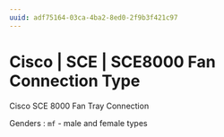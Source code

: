 ```yaml
---
uuid: adf75164-03ca-4ba2-8ed0-2f9b3f421c97
---
```

# Cisco | SCE | SCE8000 Fan Connection Type

Cisco SCE 8000 Fan Tray Connection

Genders
: `mf` - male and female types
